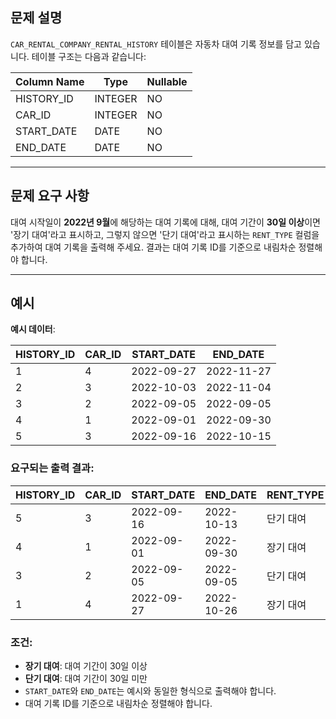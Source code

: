 ## 문제 설명

`CAR_RENTAL_COMPANY_RENTAL_HISTORY` 테이블은 자동차 대여 기록 정보를 담고 있습니다. 테이블 구조는 다음과 같습니다:

| Column Name  | Type   | Nullable |
|--------------|--------|----------|
| HISTORY_ID   | INTEGER| NO       |
| CAR_ID       | INTEGER| NO       |
| START_DATE   | DATE   | NO       |
| END_DATE     | DATE   | NO       |

---

## 문제 요구 사항

대여 시작일이 **2022년 9월**에 해당하는 대여 기록에 대해, 대여 기간이 **30일 이상**이면 '장기 대여'라고 표시하고, 그렇지 않으면 '단기 대여'라고 표시하는 `RENT_TYPE` 컬럼을 추가하여 대여 기록을 출력해 주세요. 결과는 대여 기록 ID를 기준으로 내림차순 정렬해야 합니다.

---

## 예시

**예시 데이터**:

| HISTORY_ID | CAR_ID | START_DATE | END_DATE   |
|------------|--------|------------|------------|
| 1          | 4      | 2022-09-27 | 2022-11-27 |
| 2          | 3      | 2022-10-03 | 2022-11-04 |
| 3          | 2      | 2022-09-05 | 2022-09-05 |
| 4          | 1      | 2022-09-01 | 2022-09-30 |
| 5          | 3      | 2022-09-16 | 2022-10-15 |

### 요구되는 출력 결과:

| HISTORY_ID | CAR_ID | START_DATE | END_DATE   | RENT_TYPE |
|------------|--------|------------|------------|-----------|
| 5          | 3      | 2022-09-16 | 2022-10-13 | 단기 대여 |
| 4          | 1      | 2022-09-01 | 2022-09-30 | 장기 대여 |
| 3          | 2      | 2022-09-05 | 2022-09-05 | 단기 대여 |
| 1          | 4      | 2022-09-27 | 2022-10-26 | 장기 대여 |

### 조건:
- **장기 대여**: 대여 기간이 30일 이상
- **단기 대여**: 대여 기간이 30일 미만
- `START_DATE`와 `END_DATE`는 예시와 동일한 형식으로 출력해야 합니다.
- 대여 기록 ID를 기준으로 내림차순 정렬해야 합니다.
